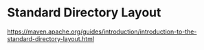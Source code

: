 # Standard Directory Layout

https://maven.apache.org/guides/introduction/introduction-to-the-standard-directory-layout.html
